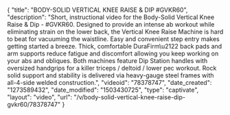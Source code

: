 {
    "title": "BODY-SOLID VERTICAL KNEE RAISE & DIP #GVKR60",
    "description": "Short, instructional video for the Body-Solid Vertical Knee Raise & Dip - #GVKR60. Designed to provide an intense ab workout while eliminating strain on the lower back, the Vertical Knee Raise Machine is hard to beat for vacuuming the waistline. Easy and convenient step entry makes getting started a breeze. Thick, comfortable DuraFirm\u2122 back pads and arm supports reduce fatigue and discomfort allowing you keep working on your abs and obliques. Both machines feature Dip Station handles with oversized handgrips for a killer triceps \/ deltoid \/ lower pec workout. Rock solid support and stability is delivered via heavy-gauge steel frames with all-4-side welded construction.",
    "videoid": "78378747",
    "date_created": "1273589432",
    "date_modified": "1503430725",
    "type": "captivate",
    "layout": "video",
    "url": "\/v\/body-solid-vertical-knee-raise-dip-gvkr60\/78378747"
}